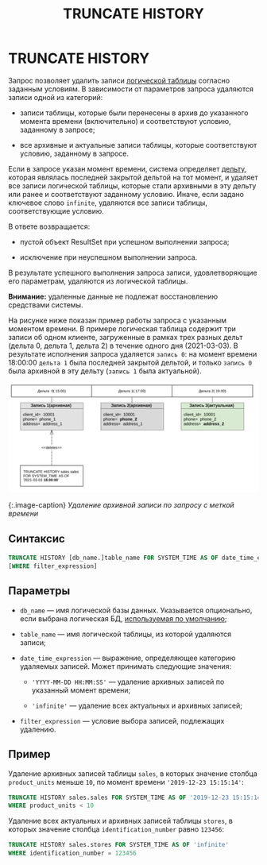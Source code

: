 ﻿---
layout: default
title: TRUNCATE HISTORY
nav_order: 29
parent: Запросы SQL+
grand_parent: Справочная информация
has_children: false
has_toc: false
---

# TRUNCATE HISTORY

Запрос позволяет удалить записи [логической таблицы](../../../Обзор_понятий_компонентов_и_связей/Основные_понятия/Логическая_таблица/Логическая_таблица.md) 
согласно заданным условиям. В зависимости от параметров запроса удаляются записи одной из категорий:

*   записи таблицы, которые были перенесены в архив до указанного момента времени (включительно) и 
    соответствуют условию, заданному в запросе;

*   все архивные и актуальные записи таблицы, которые соответствуют условию, заданному в запросе.


Если в запросе указан момент времени, система определяет [дельту](../../../Обзор_понятий_компонентов_и_связей/Основные_понятия/Дельта/Дельта.md), 
которая являлась последней закрытой дельтой на тот момент, и удаляет все записи логической таблицы, 
которые стали архивными в эту дельту или ранее и соответствуют заданному условию. Иначе, если задано 
ключевое слово `infinite`, удаляются все записи таблицы, соответствующие условию.

В ответе возвращается:

*   пустой объект ResultSet при успешном выполнении запроса;

*   исключение при неуспешном выполнении запроса.

В результате успешного выполнения запроса записи, удовлетворяющие его параметрам, удаляются из логической 
таблицы.

**Внимание:** удаленные данные не подлежат восстановлению средствами системы.

На рисунке ниже показан пример работы запроса с указанным моментом времени. В примере логическая таблица 
содержит три записи об одном клиенте, загруженные в рамках трех разных дельт (дельта 0, дельта 1, дельта 2) 
в течение одного дня (2021-03-03). В результате исполнения запроса удаляется `запись 0`: на момент 
времени 18:00:00 `дельта 1` была последней закрытой дельтой, и только `запись 0` была архивной в эту 
дельту (`запись 1` была актуальной).

![](truncate_history.svg)

{:.image-caption}
*Удаление архивной записи по запросу с меткой времени*

## Синтаксис
```sql
TRUNCATE HISTORY [db_name.]table_name FOR SYSTEM_TIME AS OF date_time_expression
[WHERE filter_expression]
```
## Параметры

*   `db_name` — имя логической базы данных. Указывается опционально, если выбрана логическая БД, 
    [используемая по умолчанию](../../../Работа_с_системой/Другие_функции/Определение_логической_БД_по_умолчанию/Определение_логической_БД_по_умолчанию.md);

*   `table_name` — имя логической таблицы, из которой удаляются записи;

*   `date_time_expression` — выражение, определяющее категорию удаляемых записей. Может принимать 
    следующие значения:

    *   `'YYYY-MM-DD HH:MM:SS'` — удаление архивных записей по указанный момент времени;

    *   `'infinite'` — удаление всех актуальных и архивных записей;

*   `filter_expression` — условие выбора записей, подлежащих удалению.


## Пример

Удаление архивных записей таблицы `sales`, в которых значение столбца `product_units` меньше `10`, 
по момент времени `'2019-12-23 15:15:14'`:
```sql
TRUNCATE HISTORY sales.sales FOR SYSTEM_TIME AS OF '2019-12-23 15:15:14'
WHERE product_units < 10
```
Удаление всех актуальных и архивных записей таблицы `stores`, в которых значение столбца 
`identification_number` равно `123456`:
```sql
TRUNCATE HISTORY sales.stores FOR SYSTEM_TIME AS OF 'infinite'
WHERE identification_number = 123456
```